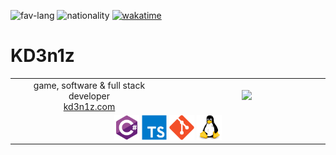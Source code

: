![fav-lang](https://img.shields.io/badge/favourite%20language-C%23-blueviolet)
![nationality](https://img.shields.io/badge/nationality-ukrainian-yellow)
[![wakatime](https://wakatime.com/badge/user/ee436eb4-70f4-4ceb-bc6f-dee2f70d7b48.svg)](https://wakatime.com/@ee436eb4-70f4-4ceb-bc6f-dee2f70d7b48)

# KD3n1z

<table>
  <tr>
    <td align=center width=50%>
      game, software & full stack developer<br>
      <a href="http://kd3n1z.com">kd3n1z.com</a>
    </td>
    <td width=50% align=center>
      <img src="https://github-readme-stats.vercel.app/api/top-langs/?username=KD3n1z&layout=compact&hide=css,html,makefile,shell,dockerfile">
    </td>
  </tr>
  <tr>
    <td align=center colspan=2>
      <img width=40 src="https://raw.githubusercontent.com/devicons/devicon/master/icons/csharp/csharp-original.svg">
      <img width=40 src="https://raw.githubusercontent.com/devicons/devicon/master/icons/typescript/typescript-original.svg">
      <img width=40 src="https://raw.githubusercontent.com/devicons/devicon/master/icons/git/git-original.svg">
      <img width=40 src="https://raw.githubusercontent.com/devicons/devicon/master/icons/linux/linux-original.svg">
    </td>
  </tr>
</table>
